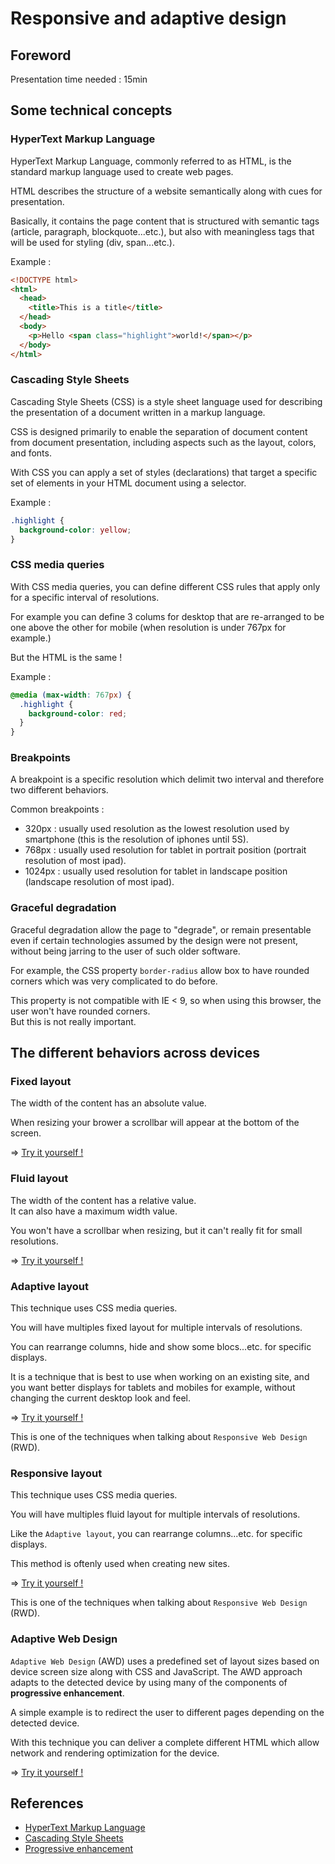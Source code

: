 # Responsive and adaptive design

## Foreword

Presentation time needed : 15min

## Some technical concepts

### HyperText Markup Language

HyperText Markup Language, commonly referred to as HTML, is the standard markup language used to create web pages.

HTML describes the structure of a website semantically along with cues for presentation.

Basically, it contains the page content that is structured with semantic tags (article, paragraph, blockquote...etc.), but also with meaningless tags that will be used for styling (div, span...etc.).

Example :
```HTML
<!DOCTYPE html>
<html>
  <head>
    <title>This is a title</title>
  </head>
  <body>
    <p>Hello <span class="highlight">world!</span></p>
  </body>
</html>
```

### Cascading Style Sheets

Cascading Style Sheets (CSS) is a style sheet language used for describing the presentation of a document written in a markup language.

CSS is designed primarily to enable the separation of document content from document presentation, including aspects such as the layout, colors, and fonts.

With CSS you can apply a set of styles (declarations) that target a specific set of elements in your HTML document using a selector.

Example :
```CSS
.highlight {
  background-color: yellow;
}
```

### CSS media queries

With CSS media queries, you can define different CSS rules that apply only for a specific interval of resolutions.

For example you can define 3 colums for desktop that are re-arranged to be one above the other for mobile (when resolution is under 767px for example.)

But the HTML is the same !

Example :
```CSS
@media (max-width: 767px) {
  .highlight {
    background-color: red;
  }
}
```

### Breakpoints

A breakpoint is a specific resolution which delimit two interval and therefore two different behaviors.

Common breakpoints :
* 320px : usually used resolution as the lowest resolution used by smartphone (this is the resolution of iphones until 5S).
* 768px : usually used resolution for tablet in portrait position (portrait resolution of most ipad).
* 1024px : usually used resolution for tablet in landscape position (landscape resolution of most ipad).

### Graceful degradation

Graceful degradation allow the page to "degrade", or remain presentable even if certain technologies assumed by the design were not present, without being jarring to the user of such older software.

For example, the CSS property `border-radius` allow box to have rounded corners which was very complicated to do before.

This property is not compatible with IE < 9, so when using this browser, the user won't have rounded corners.  
But this is not really important.

## The different behaviors across devices

### Fixed layout

The width of the content has an absolute value.

When resizing your brower a scrollbar will appear at the bottom of the screen.

=> [Try it yourself !](http://tonai.github.io/Lightning-talks/Frontend/01_Responsive-and-adaptive-design/fixed.html)

### Fluid layout

The width of the content has a relative value.  
It can also have a maximum width value.

You won't have a scrollbar when resizing, but it can't really fit for small resolutions.

=> [Try it yourself !](http://tonai.github.io/Lightning-talks/Frontend/01_Responsive-and-adaptive-design/fluid.html)

### Adaptive layout

This technique uses CSS media queries.

You will have multiples fixed layout for multiple intervals of resolutions.

You can rearrange columns, hide and show some blocs...etc. for specific displays.

It is a technique that is best to use when working on an existing site, and you want better displays for tablets and mobiles for example, without changing the current desktop look and feel.

=> [Try it yourself !](http://tonai.github.io/Lightning-talks/Frontend/01_Responsive-and-adaptive-design/adaptive-layout.html)

This is one of the techniques when talking about `Responsive Web Design` (RWD).

### Responsive layout

This technique uses CSS media queries.

You will have multiples fluid layout for multiple intervals of resolutions.

Like the `Adaptive layout`, you can rearrange columns...etc. for specific displays.

This method is oftenly used when creating new sites.

=> [Try it yourself !](http://tonai.github.io/Lightning-talks/Frontend/01_Responsive-and-adaptive-design/responsive-layout.html)

This is one of the techniques when talking about `Responsive Web Design` (RWD).

### Adaptive Web Design

`Adaptive Web Design` (AWD) uses a predefined set of layout sizes based on device screen size along with CSS and JavaScript.
The AWD approach adapts to the detected device by using many of the components of **progressive enhancement**.

A simple example is to redirect the user to different pages depending on the detected device.

With this technique you can deliver a complete different HTML which allow network and rendering optimization for the device.

=> [Try it yourself !](http://tonai.github.io/Lightning-talks/Frontend/01_Responsive-and-adaptive-design/adaptive-design-desktop.html)

## References

* [HyperText Markup Language][HTML]
* [Cascading Style Sheets][CSS]
* [Progressive enhancement][PE]

[HTML]: https://en.wikipedia.org/wiki/HTML
[CSS]: https://en.wikipedia.org/wiki/Cascading_Style_Sheets
[PE]: https://en.wikipedia.org/wiki/Progressive_enhancement
